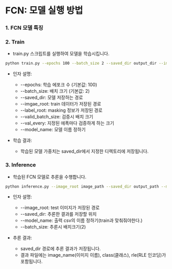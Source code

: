 # FCN: 모델 실행 방법

### **1. FCN 모델 특징**

### **2. Train**
- train.py 스크립트를 실행하여 모델을 학습시킵니다.
```bash
python train.py --epochs 100 --batch_size 2 --saved_dir output_dir --image_root IMAGE_PATH --label_path LABEL_PATH --valid_batch_size 2 --val_every 10 --model_name model_name
```

- 인자 설명:
    - --epochs: 학습 에포크 수 (기본값: 100)
    - --batch_size: 배치 크기 (기본값: 2)
    - --saved_dir: 모델 저장하는 경로
    - --imgae_root: train 데이터가 저장된 경로
    - --label_root: masking 정보가 저장된 경로
    - --valid_batch_size: 검증시 배치 크기
    - --val_every: 지정된 에폭마다 검증하게 하는 크기
    - --model_name: 모델 이름 정하기


- 학습 결과:
    - 학습된 모델 가중치는 saved_dir에서 지정한 디렉토리에 저장됩니다.

### **3. Inference**
- 학습된 FCN 모델로 추론을 수행합니다.
```bash
python inference.py --image_root image_path --saved_dir output_path --model_name model_name --batch_size 2
```
- 인자 설명:
    - --image_root: test 이미지가 저장된 경로
    - --saved_dir: 추론한 결과를 저장할 위치
    - --model_name: 출력 csv의 이름 정하기(train과 맞춰줘야한다.)
    - --batch_size: 추론시 배치크기(2)

- 추론 결과:
    - saved_dir 경로에 추론 결과가 저장됩니다.
    - 결과 파일에는 image_name(이미지 이름), class(클래스), rle(RLE 인코딩)가 포함됩니다.

